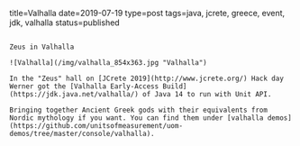 title=Valhalla
date=2019-07-19
type=post
tags=java, jcrete, greece, event, jdk, valhalla
status=published
~~~~~~

Zeus in Valhalla

![Valhalla](/img/valhalla_854x363.jpg "Valhalla")

In the "Zeus" hall on [JCrete 2019](http://www.jcrete.org/) Hack day Werner got the [Valhalla Early-Access Build](https://jdk.java.net/valhalla/) of Java 14 to run with Unit API.

Bringing together Ancient Greek gods with their equivalents from Nordic mythology if you want. You can find them under [valhalla demos](https://github.com/unitsofmeasurement/uom-demos/tree/master/console/valhalla).